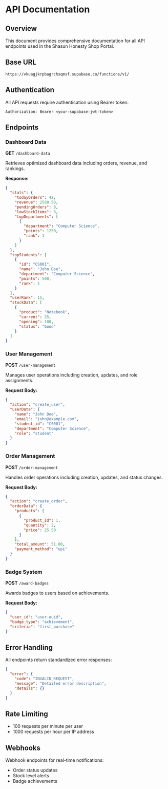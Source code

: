 
# API Documentation

## Overview
This document provides comprehensive documentation for all API endpoints used in the Shasun Honesty Shop Portal.

## Base URL
```
https://vkuagjkrpbagrchsqmsf.supabase.co/functions/v1/
```

## Authentication
All API requests require authentication using Bearer token:
```
Authorization: Bearer <your-supabase-jwt-token>
```

## Endpoints

### Dashboard Data
**GET** `/dashboard-data`

Retrieves optimized dashboard data including orders, revenue, and rankings.

**Response:**
```json
{
  "stats": {
    "todayOrders": 42,
    "revenue": 2580.50,
    "pendingOrders": 8,
    "lowStockItems": 3,
    "topDepartments": [
      {
        "department": "Computer Science",
        "points": 1250,
        "rank": 1
      }
    ]
  },
  "topStudents": [
    {
      "id": "CS001",
      "name": "John Doe",
      "department": "Computer Science",
      "points": 500,
      "rank": 1
    }
  ],
  "userRank": 15,
  "stockData": [
    {
      "product": "Notebook",
      "current": 25,
      "opening": 100,
      "status": "Good"
    }
  ]
}
```

### User Management
**POST** `/user-management`

Manages user operations including creation, updates, and role assignments.

**Request Body:**
```json
{
  "action": "create_user",
  "userData": {
    "name": "John Doe",
    "email": "john@example.com",
    "student_id": "CS001",
    "department": "Computer Science",
    "role": "student"
  }
}
```

### Order Management
**POST** `/order-management`

Handles order operations including creation, updates, and status changes.

**Request Body:**
```json
{
  "action": "create_order",
  "orderData": {
    "products": [
      {
        "product_id": 1,
        "quantity": 2,
        "price": 25.50
      }
    ],
    "total_amount": 51.00,
    "payment_method": "upi"
  }
}
```

### Badge System
**POST** `/award-badges`

Awards badges to users based on achievements.

**Request Body:**
```json
{
  "user_id": "user-uuid",
  "badge_type": "achievement",
  "criteria": "first_purchase"
}
```

## Error Handling

All endpoints return standardized error responses:

```json
{
  "error": {
    "code": "INVALID_REQUEST",
    "message": "Detailed error description",
    "details": {}
  }
}
```

## Rate Limiting
- 100 requests per minute per user
- 1000 requests per hour per IP address

## Webhooks
Webhook endpoints for real-time notifications:
- Order status updates
- Stock level alerts
- Badge achievements
